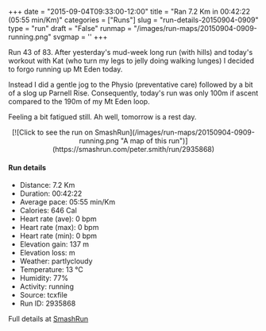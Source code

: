 +++
date = "2015-09-04T09:33:00-12:00"
title = "Ran 7.2 Km in 00:42:22 (05:55 min/Km)"
categories = ["Runs"]
slug = "run-details-20150904-0909"
type = "run"
draft = "False"
runmap = "/images/run-maps/20150904-0909-running.png"
svgmap = '<polyline points="4 69, 6 70, 13 57, 31 43, 34 40, 35 37, 46 33, 46 28, 47 27, 59 17, 59 14, 52 6, 51 5, 51 1, 54 2, 61 11, 63 19, 62 22, 65 24, 63 24, 67 25, 71 26, 81 31, 100 60, 100 66, 98 70, 95 75, 83 87, 80 97, 69 98, 32 89, 4 83, 1 81, 6 70, 0 68">'
+++

Run 43 of 83. After yesterday's mud-week long run (with hills) and today's workout with Kat (who turn my legs to jelly doing walking lunges) I decided to forgo running up Mt Eden today. 

Instead I did a gentle jog to the Physio (preventative care) followed by a bit of a slog up Parnell Rise. Consequently, today's run was only 100m if ascent compared to the 190m of my Mt Eden loop. 

Feeling a bit fatigued still. Ah well, tomorrow is a rest day. 



<!--more-->

<center>
[![Click to see the run on SmashRun](/images/run-maps/20150904-0909-running.png "A map of this run")](https://smashrun.com/peter.smith/run/2935868)
</center>

#### Run details

* Distance: 7.2 Km
* Duration: 00:42:22
* Average pace: 05:55 min/Km
* Calories: 646 Cal
* Heart rate (ave): 0 bpm
* Heart rate (max): 0 bpm
* Heart rate (min): 0 bpm
* Elevation gain: 137 m
* Elevation loss:  m
* Weather: partlycloudy
* Temperature: 13 &deg;C
* Humidity: 77%
* Activity: running
* Source: tcxfile
* Run ID: 2935868

Full details at [SmashRun](https://smashrun.com/peter.smith/run/2935868)